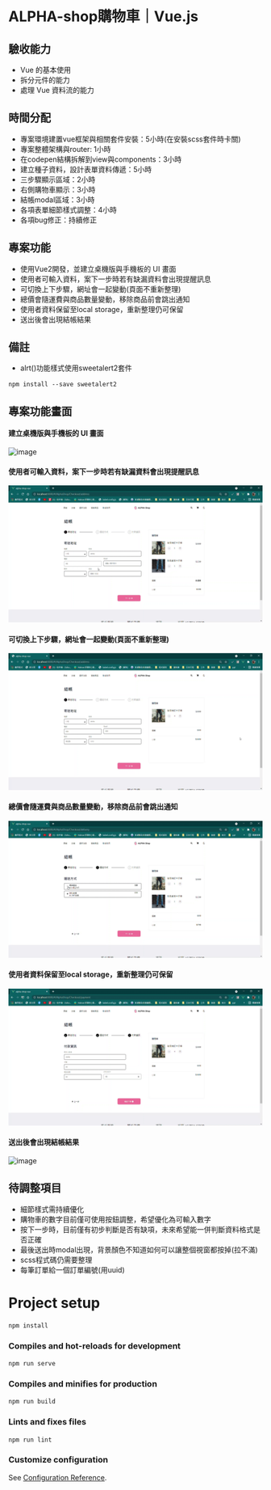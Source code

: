 # ALPHA-shop購物車｜Vue.js

## 驗收能力
* Vue 的基本使用
* 拆分元件的能力
* 處理 Vue 資料流的能力

## 時間分配
* 專案環境建置vue框架與相關套件安裝：5小時(在安裝scss套件時卡關)
* 專案整體架構與router: 1小時
* 在codepen結構拆解到view與components：3小時
* 建立種子資料，設計表單資料傳遞：5小時
* 三步驟顯示區域：2小時
* 右側購物車顯示：3小時
* 結帳modal區域：3小時
* 各項表單細節樣式調整：4小時
* 各項bug修正：持續修正

## 專案功能
* 使用Vue2開發，並建立桌機版與手機板的 UI 畫面
* 使用者可輸入資料，案下一步時若有缺漏資料會出現提醒訊息
* 可切換上下步驟，網址會一起變動(頁面不重新整理)
* 總價會隨運費與商品數量變動，移除商品前會跳出通知
* 使用者資料保留至local storage，重新整理仍可保留
* 送出後會出現結帳結果


## 備註
* alrt()功能樣式使用sweetalert2套件
```
npm install --save sweetalert2
```

## 專案功能畫面
#### 建立桌機版與手機板的 UI 畫面
![image](https://github.com/jiayenli/alpha-shop-vue/blob/main/src/assets/%E8%B3%BC%E7%89%A9%E8%BB%8A%E7%95%AB%E9%9D%A2.gif)
#### 使用者可輸入資料，案下一步時若有缺漏資料會出現提醒訊息
![image](https://github.com/jiayenli/alpha-shop-vue/blob/main/src/assets/%E4%B8%8B%E4%B8%80%E6%AD%A5%E4%B9%8B%E5%89%8D%E7%A2%BA%E8%AA%8D.gif)
#### 可切換上下步驟，網址會一起變動(頁面不重新整理)
![image](https://github.com/jiayenli/alpha-shop-vue/blob/main/src/assets/%E6%AD%A5%E9%A9%9F%E6%8E%A7%E5%88%B6.gif)
#### 總價會隨運費與商品數量變動，移除商品前會跳出通知
![image](https://github.com/jiayenli/alpha-shop-vue/blob/main/src/assets/%E9%81%8B%E8%B2%BB%E8%88%87%E5%95%86%E5%93%81%E8%AA%BF%E6%95%B4.gif)
#### 使用者資料保留至local storage，重新整理仍可保留
![image](https://github.com/jiayenli/alpha-shop-vue/blob/main/src/assets/%E9%87%8D%E6%96%B0%E6%95%B4%E7%90%86%E5%BE%8C%E8%B3%87%E6%96%99%E4%BB%8D%E4%BF%9D%E7%95%99.gif)
#### 送出後會出現結帳結果
![image](https://github.com/jiayenli/alpha-shop-vue/blob/main/src/assets/%E7%B5%90%E5%B8%B3%E8%B7%B3%E5%87%BAmodal.gif)


## 待調整項目
* 細節樣式需持續優化
* 購物車的數字目前僅可使用按鈕調整，希望優化為可輸入數字
* 按下一步時，目前僅有初步判斷是否有缺項，未來希望能一併判斷資料格式是否正確
* 最後送出時modal出現，背景顏色不知道如何可以讓整個視窗都按掉(拉不滿)
* scss程式碼仍需要整理
* 每筆訂單給一個訂單編號(用uuid)



# Project setup
```
npm install
```

### Compiles and hot-reloads for development
```
npm run serve
```

### Compiles and minifies for production
```
npm run build
```

### Lints and fixes files
```
npm run lint
```

### Customize configuration
See [Configuration Reference](https://cli.vuejs.org/config/).
